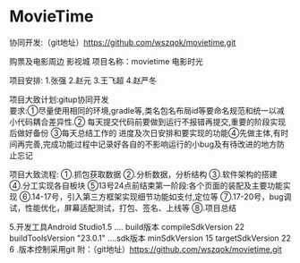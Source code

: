 # MovieTime
协同开发:（git地址）https://github.com/wszqok/movietime.git

购票及电影周边 影视城 项目名称：movietime 电影时光

项目安排: 1.张强 2.赵元 3.王飞超 4.赵严冬

项目大致计划:gitup协同开发     
                                 要求:①尽量使用相同的环境,gradle等,类名包名布局id等要命名规范和统一以减小代码耦合差异性.② 每天提交代码前要做到运行不报错再提交,重要的阶段实现后做好备份
                                            ③每天总结工作的 进度及次日安排和要实现的功能④先做主体,有时间再完善,完成功能过程中记录好各自的不影响运行的小bug及有待改进的地方防止忘记

项目大致流程:
                     ①.抓包获取数据 ②.分析数据，分析结构 ③.软件架构的搭建 ④.分工实现各自板块 ⑤13号24点前结束第一阶段:各个页面的装配及主要功能实现
		      ⑥.14-17号，引入第三方框架实现细节功能如支付,定位等 ⑦.17-20号，bug调试，性能优化，屏幕适配测试，打包、签名、上线等 ⑧.项目总结

5.开发工具Android Studio1.5 .... build版本 compileSdkVersion 22 buildToolsVersion "23.0.1" ....sdk版本 minSdkVersion 15 targetSdkVersion 22 
6
.版本控制采用git 附：（git地址）https://github.com/wszqok/movietime.git
